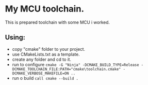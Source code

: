 # My MCU toolchain.
This is prepared toolchain with some MCU i worked.

## Using: 
 - copy "cmake" folder to your project. 
 - use CMakeLists.txt as a template.
 - create any folder and cd to it. 
 - run to configure ```cmake -G "Ninja" -DCMAKE_BUILD_TYPE=Release -DCMAKE_TOOLCHAIN_FILE:PATH="cmake\toolchain.cmake" -DCMAKE_VERBOSE_MAKEFILE=ON ..```
 - run o build ```call cmake --build .```
